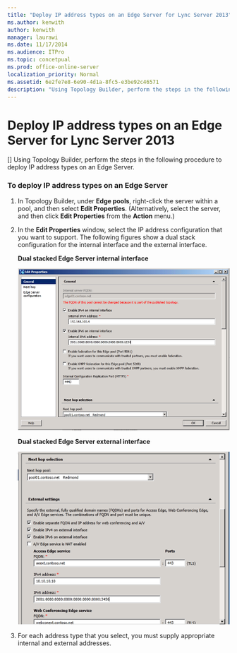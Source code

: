 ```yaml
---
title: "Deploy IP address types on an Edge Server for Lync Server 2013"
ms.author: kenwith
author: kenwith
manager: laurawi
ms.date: 11/17/2014
ms.audience: ITPro
ms.topic: concetpual
ms.prod: office-online-server
localization_priority: Normal
ms.assetid: 6e2fe7e8-6e90-4d1a-8fc5-e3be92c46571
description: "Using Topology Builder, perform the steps in the following procedure to deploy IP address types on an Edge Server."
---
```


# Deploy IP address types on an Edge Server for Lync Server 2013
[]
Using Topology Builder, perform the steps in the following procedure to deploy IP address types on an Edge Server.
  
### To deploy IP address types on an Edge Server

1. In Topology Builder, under **Edge pools**, right-click the server within a pool, and then select **Edit Properties**. (Alternatively, select the server, and then click **Edit Properties** from the **Action** menu.) 
    
2. In the **Edit Properties** window, select the IP address configuration that you want to support. The following figures show a dual stack configuration for the internal interface and the external interface. 
    
   **Dual stacked Edge Server internal interface**

     ![Lync Server general properties page](media/Deploy_LyncServer_IPv6_Edge_EditProps.png)
  
   **Dual stacked Edge Server external interface**

     ![Lync Server next hop/external configuration page](media/Deploy_LyncServer_IPv6_Edge_EditPropsExternal.png)
  
3. For each address type that you select, you must supply appropriate internal and external addresses.
    

